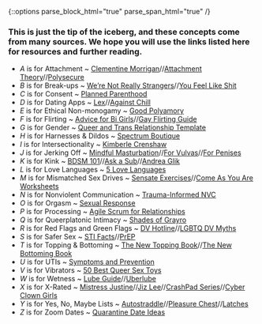 <!-- ![cover](cover.jpg) -->
<!-- + About Us ~ [Leigh](https://sexcoachleigh.com)//[Sarah](https://sarahciston.com) -->

{::options parse_block_html="true" parse_span_html="true" /}

<!-- <div id="preview">

<h3>🌈 Digital Preview</h3>
<canvas id="the-canvas"></canvas>
<br>
<button id="prev">last</button>
<button id="next">next</button>
<span>Page: <span id="page_num"></span> / <span id="page_count"></span></span>

</div> -->

### This is just the tip of the iceberg, and these concepts come from many sources. We hope you will use the links listed here for resources and further reading.

* *A* is for Attachment ~ [Clementine Morrigan](https://www.clementinemorrigan.com/product/love-without-emergency-digital)//[Attachment Theory](https://shaver.socialpsychology.org)//[Polysecure](https://thorntreepress.com/polysecure/)
* *B* is for Break-ups ~ [We’re Not Really Strangers](https://www.werenotreallystrangers.com/products/break-up-edition-expansion-pack)//[You Feel Like Shit](https://youfeellikeshit.com/)
* *C* is for Consent ~ [Planned Parenthood](https://www.plannedparenthood.org/learn/relationships/sexual-consent)
* *D* is for Dating Apps ~ [Lex](https://thisislex.app/)//[Against Chill](https://medium.com/matter/against-chill-930dfb60a577)
* *E* is for Ethical Non-monogamy ~ [Good Polyamory](http://www.goodpolyamory.com)
* *F* is for Flirting ~ [Advice for Bi Girls](https://www.vice.com/en/article/5dmjqd/advice-for-bi-girls-from-lesbians-on-how-to-pull-womxn)//[Gay Flirting Guide](https://www.advocate.com/sexy-beast/2018/10/19/gay-flirting-guide-26-ways-master-lost-art#media-gallery-media-8)
* *G* is for Gender ~ [Queer and Trans Relationship Template](https://docs.google.com/document/d/1C1KVoWOibwXIAWArRZLNFBT1WfkT5wTOd1gg4EpohOQ/edit)
* *H* is for Harnesses & Dildos ~ [Spectrum Boutique](https://spectrumboutique.com/sex-toys/strap-on-harnesses)
* *I* is for Intersectionality ~ [Kimberle Crenshaw](https://www.vox.com/the-highlight/2019/5/20/18542843/intersectionality-conservatism-law-race-gender-discrimination)
* *J* is for Jerking Off ~ [Mindful Masturbation](https://swell.damewellness.co/mindful-masturbation)//[For Vulvas](https://www.ohjoysextoy.com/masturbate/)//[For Penises](https://www.ohjoysextoy.com/masturbation-penis/)
* *K* is for Kink ~ [BDSM 101](https://www.rewriting-the-rules.com/sex/bdsm-101-finding-out-more-about-kink/)//[Ask a Sub](https://www.askasub.com/)//[Andrea Glik](https://www.andreaglik.com/post/healing-through-bdsm)
* *L* is for Love Languages ~ [5 Love Languages](https://www.5lovelanguages.com/)
* *M* is for Mismatched Sex Drives ~ [Sensate Exercises](https://health.cornell.edu/sites/health/files/pdf-library/sensate-focus.pdf)//[Come As You Are Worksheets](https://www.emilynagoski.com/come-as-you-are-worksheets/)
* *N* is for Nonviolent Communication ~ [Trauma-Informed NVC](https://www.traumainformednvc.com/)
* *O* is for Orgasm ~ [Sexual Response](https://www.islandsexualhealth.org/body/sexual-response/)
* *P* is for Processing ~ [Agile Scrum for Relationships](https://medium.com/@alanna.irving/running-agile-scrum-on-our-relationship-9b2085c5d747)
* *Q* is for Queerplatonic Intimacy ~ [Shades of Grayro](https://shades-of-grayro.tumblr.com/search/queerplatonic)
* *R* is for Red Flags and Green Flags ~ [DV Hotline](https://www.thehotline.org/)//[LGBTQ DV Myths](https://www.hrc.org/news/common-myths-about-lgbtq-domestic-violence)
* *S* is for Safer Sex ~ [STI Facts](https://www.plannedparenthood.org/learn/stds-hiv-safer-sex)//[PrEP](https://www.nurx.com/prep/?utm_content=prep&utm_campaign=prep_exact&g_adtype=search&utm_term=hiv%20prep&utm_medium=cpc&utm_source=google&g_acctid=687-940-1110&g_campaign=PrEP_Exact&g_campaignid=1657267658&g_adgroupid=63730143043&g_adid=496789370046&g_keyword=hiv%20prep&g_keywordid=kwd-345862909844&g_network=g&gclid=Cj0KCQjwkZiFBhD9ARIsAGxFX8CUxMtU6aNtrpiDqS5w9M9fjYL79zAIqTD9yhC3mjcSufSWpksNBmwaAj1LEALw_wcB)
* *T* is for Topping & Bottoming ~ [The New Topping Book](https://bookshop.org/books/the-new-topping-book/9781890159368?aid=11062)//[The New Bottoming Book](https://bookshop.org/books/the-new-bottoming-book/9781890159351)
* *U* is for UTIs ~ [Symptoms and Prevention](https://my.clevelandclinic.org/health/diseases/9135-urinary-tract-infections)
* *V* is for Vibrators ~ [50 Best Queer Sex Toys](https://www.autostraddle.com/50-best-queer-sex-toys-473770/)
* *W* is for Wetness ~ [Lube Guide](https://www.healthline.com/health/healthy-sex/lube-shopping-guide-types#how-to-use)//[Uberlube](https://www.uberlube.com/)
* *X* is for X-Rated ~ [Mistress Justine](https://www.losangelesdominatrix.com/)//[Jiz Lee](https://jizlee.com/)//[CrashPad Series](https://crashpadseries.com/)//[Cyber Clown Girls](https://www.instagram.com/cyberclowngirlsshow/?hl=en)
* *Y* is for Yes, No, Maybe Lists ~ [Autostraddle](https://www.autostraddle.com/you-need-help-here-is-a-worksheet-to-help-you-talk-to-partners-about-sex-237385/)//[Pleasure Chest](https://thepleasurechest.com/blog/negotiate-negotiate-negotiate-the-yesnomaybe-list/)//[Latches](http://latches.webslaves.com/checklist.htm)
* *Z* is for Zoom Dates ~ [Quarantine Date Ideas](https://www.them.us/story/21-quarantine-virtual-first-date-ideas)

<!-- {:target="_blank"} -->

<script src="//mozilla.github.io/pdf.js/build/pdf.js"></script>
<script src="assets/js/load.js">



